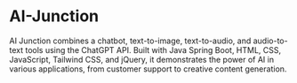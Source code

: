 # AI-Junction
AI Junction combines a chatbot, text-to-image, text-to-audio, and audio-to-text tools using the ChatGPT API. Built with Java Spring Boot, HTML, CSS, JavaScript, Tailwind CSS, and jQuery, it demonstrates the power of AI in various applications, from customer support to creative content generation.
